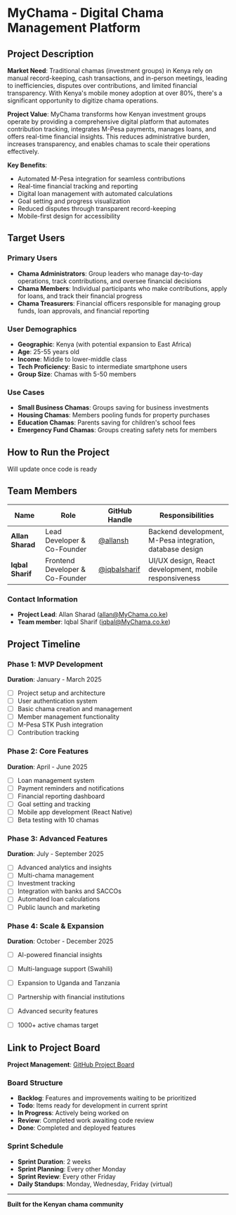 # MyChama - Digital Chama Management Platform

## Project Description

**Market Need**: Traditional chamas (investment groups) in Kenya rely on manual record-keeping, cash transactions, and in-person meetings, leading to inefficiencies, disputes over contributions, and limited financial transparency. With Kenya's mobile money adoption at over 80%, there's a significant opportunity to digitize chama operations.

**Project Value**: MyChama transforms how Kenyan investment groups operate by providing a comprehensive digital platform that automates contribution tracking, integrates M-Pesa payments, manages loans, and offers real-time financial insights. This reduces administrative burden, increases transparency, and enables chamas to scale their operations effectively.

**Key Benefits**:
- Automated M-Pesa integration for seamless contributions
- Real-time financial tracking and reporting
- Digital loan management with automated calculations
- Goal setting and progress visualization
- Reduced disputes through transparent record-keeping
- Mobile-first design for accessibility

## Target Users

### Primary Users
- **Chama Administrators**: Group leaders who manage day-to-day operations, track contributions, and oversee financial decisions
- **Chama Members**: Individual participants who make contributions, apply for loans, and track their financial progress
- **Chama Treasurers**: Financial officers responsible for managing group funds, loan approvals, and financial reporting

### User Demographics
- **Geographic**: Kenya (with potential expansion to East Africa)
- **Age**: 25-55 years old
- **Income**: Middle to lower-middle class
- **Tech Proficiency**: Basic to intermediate smartphone users
- **Group Size**: Chamas with 5-50 members

### Use Cases
- **Small Business Chamas**: Groups saving for business investments
- **Housing Chamas**: Members pooling funds for property purchases
- **Education Chamas**: Parents saving for children's school fees
- **Emergency Fund Chamas**: Groups creating safety nets for members

## How to Run the Project

Will update once code is ready
## Team Members

| Name | Role | GitHub Handle | Responsibilities |
|------|------|---------------|------------------|
| **Allan Sharad** | Lead Developer & Co-Founder | [@allansh](https://github.com/allansh) | Backend development, M-Pesa integration, database design |
| **Iqbal Sharif** | Frontend Developer & Co-Founder | [@iqbalsharif](https://github.com/iqbalsharif) | UI/UX design, React development, mobile responsiveness |

### Contact Information
- **Project Lead**: Allan Sharad (allan@MyChama.co.ke)
- **Team member**: Iqbal Sharif (iqbal@MyChama.co.ke)

## Project Timeline

### Phase 1: MVP Development 
**Duration**: January - March 2025
- [ ] Project setup and architecture
- [ ] User authentication system
- [ ] Basic chama creation and management
- [ ] Member management functionality
- [ ] M-Pesa STK Push integration
- [ ] Contribution tracking

### Phase 2: Core Features 
**Duration**: April - June 2025
- [ ] Loan management system
- [ ] Payment reminders and notifications
- [ ] Financial reporting dashboard
- [ ] Goal setting and tracking
- [ ] Mobile app development (React Native)
- [ ] Beta testing with 10 chamas

### Phase 3: Advanced Features 
**Duration**: July - September 2025
- [ ] Advanced analytics and insights
- [ ] Multi-chama management
- [ ] Investment tracking
- [ ] Integration with banks and SACCOs
- [ ] Automated loan calculations
- [ ] Public launch and marketing

### Phase 4: Scale & Expansion 
**Duration**: October - December 2025
- [ ] AI-powered financial insights
- [ ] Multi-language support (Swahili)
- [ ] Expansion to Uganda and Tanzania
- [ ] Partnership with financial institutions
- [ ] Advanced security features
- [ ] 1000+ active chamas target



## Link to Project Board

**Project Management**: [GitHub Project Board](https://github.com/users/agoddamncrowbar/projects/2)

### Board Structure
- **Backlog**: Features and improvements waiting to be prioritized
- **Todo**: Items ready for development in current sprint
- **In Progress**: Actively being worked on
- **Review**: Completed work awaiting code review
- **Done**: Completed and deployed features

### Sprint Schedule
- **Sprint Duration**: 2 weeks
- **Sprint Planning**: Every other Monday
- **Sprint Review**: Every other Friday
- **Daily Standups**: Monday, Wednesday, Friday (virtual)

---



**Built for the Kenyan chama community**
